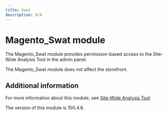 ```yaml
---
title: Swat
description: N/A
---
```


# Magento_Swat module

The Magento_Swat module provides permission-based access to the Site-Wide Analysis Tool in the admin panel.

The Magento_Swat module does not affect the storefront.

## Additional information

For more information about this module, see [Site-Wide Analysis Tool](https://experienceleague.adobe.com/en/docs/commerce-operations/tools/site-wide-analysis-tool/access)

<InlineAlert slots="text" />
The version of this module is 100.4.6.

